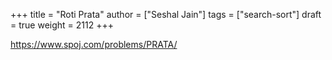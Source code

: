 +++
title = "Roti Prata"
author = ["Seshal Jain"]
tags = ["search-sort"]
draft = true
weight = 2112
+++

<https://www.spoj.com/problems/PRATA/>
